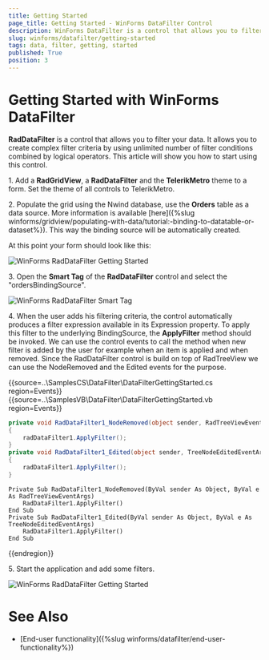 ```yaml
---
title: Getting Started
page_title: Getting Started - WinForms DataFilter Control
description: WinForms DataFilter is a control that allows you to filter your data.
slug: winforms/datafilter/getting-started
tags: data, filter, getting, started
published: True
position: 3
---
```


# Getting Started with WinForms DataFilter

__RadDataFilter__ is a control that allows you to filter your data. It allows you to create complex filter criteria by using unlimited number of filter conditions combined by logical operators. This article will show you how to start using this control.

1\. Add a __RadGridView__, a __RadDataFilter__ and the __TelerikMetro__ theme to a form. Set the theme of all controls to TelerikMetro.

2\. Populate the grid using the Nwind database, use the __Orders__ table as a data source. More information is available [here]({%slug  winforms/gridview/populating-with-data/tutorial:-binding-to-datatable-or-dataset%}). This way the binding source will be automatically created.

At this point your form should look like this:
    
![WinForms RadDataFilter Getting Started](images/datafilter-getting-started001.png)


3\. Open the **Smart Tag** of the **RadDataFilter** control and select the "ordersBindingSource".

![WinForms RadDataFilter Smart Tag](images/datafilter-getting-started002.png)

4\. When the user adds his filtering criteria, the control automatically produces a filter expression available in its Expression property. To apply this filter to the underlying BindingSource, the __ApplyFilter__ method should be invoked. We can use the control events to call the method when new filter is added by the user for example when an item is applied and when removed. Since the RadDataFilter control is build on top of RadTreeView we can use the NodeRemoved and the Edited events for the purpose. 

{{source=..\SamplesCS\DataFilter\DataFilterGettingStarted.cs region=Events}} 
{{source=..\SamplesVB\DataFilter\DataFilterGettingStarted.vb region=Events}}
````C#
private void RadDataFilter1_NodeRemoved(object sender, RadTreeViewEventArgs e)
{
    radDataFilter1.ApplyFilter();
}
private void RadDataFilter1_Edited(object sender, TreeNodeEditedEventArgs e)
{
    radDataFilter1.ApplyFilter();
}

````
````VB.NET
Private Sub RadDataFilter1_NodeRemoved(ByVal sender As Object, ByVal e As RadTreeViewEventArgs)
    RadDataFilter1.ApplyFilter()
End Sub
Private Sub RadDataFilter1_Edited(ByVal sender As Object, ByVal e As TreeNodeEditedEventArgs)
    RadDataFilter1.ApplyFilter()
End Sub

```` 


{{endregion}}


5\. Start the application and add some filters.

![WinForms RadDataFilter Getting Started](images/datafilter-getting-started003.gif)

# See Also 

* [End-user functionality]({%slug winforms/datafilter/end-user-functionality%})
